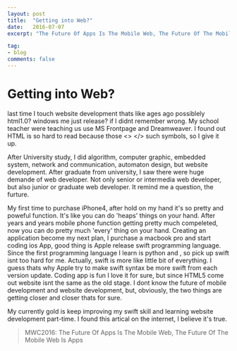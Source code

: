 ```yaml
---
layout: post
title:  "Getting into Web?"
date:   2016-07-07
excerpt: "The Future Of Apps Is The Mobile Web, The Future Of The Mobile Web Is Apps"

tag:
- blog
comments: false
---
```


# Getting into Web?

last time I touch website development thats like ages ago possiblely html1.0? windows me just release? if I didnt remember wrong. My school teacher were teaching us use MS Frontpage and Dreamweaver. I found out HTML is so hard to read because those <> </> such symbols, so I give it up.

After University study, I did algorithm, computer graphic, embedded system, network and communication, automaton design, but website development. After graduate from university, I saw there were huge demande of web developer. Not only senior or intermedia web developer, but also junior or graduate web developer. It remind me a question, the furture.

My first time to purchase iPhone4, after hold on my hand it's so pretty and poweful function. It's like you can do 'heaps' things on your hand. After years and years mobile phone function getting pretty much compeleted, now you can do pretty much 'every' thing on your hand. Creating an application become my next plan, I purchase a macbook pro and start coding ios App, good thing is Apple release swift programming language. Since the first programming language I learn is python and , so pick up swift isnt too hard for me. Actually, swift is more like little bit of everything. I guess thats why Apple try to make swift syntax be more swift from each version update. Coding app is fun I love it for sure, but since HTML5 come out website isnt the same as the old stage. 
I dont know the future of mobile development and website development, but, obviously, the two things are getting closer and closer thats for sure. 

My currently gold is keep improving my swift skill and learning website development part-time.
I found this artical on the internet, I believe it's true.

>MWC2016: The Future Of Apps Is The Mobile Web, The Future Of The Mobile Web Is Apps